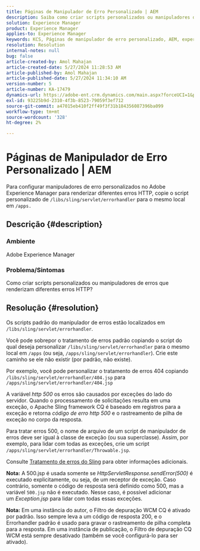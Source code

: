 ```yaml
---
title: Páginas de Manipulador de Erro Personalizado | AEM
description: Saiba como criar scripts personalizados ou manipuladores de erros que renderizam diferentes erros HTTP no Adobe Experience Manager.
solution: Experience Manager
product: Experience Manager
applies-to: Experience Manager
keywords: KCS, Páginas de manipulador de erro personalizado, AEM, experience manager, erro de HTTP
resolution: Resolution
internal-notes: null
bug: false
article-created-by: Amol Mahajan
article-created-date: 5/27/2024 11:28:53 AM
article-published-by: Amol Mahajan
article-published-date: 5/27/2024 11:34:10 AM
version-number: 5
article-number: KA-17479
dynamics-url: https://adobe-ent.crm.dynamics.com/main.aspx?forceUCI=1&pagetype=entityrecord&etn=knowledgearticle&id=f6cd354b-1c1c-ef11-840b-6045bd026dc7
exl-id: 93225b9d-2310-4f3b-8523-79059f3ef712
source-git-commit: a47015eb410f2ff49f3f31b184356087396ba099
workflow-type: tm+mt
source-wordcount: '328'
ht-degree: 2%

---
```


# Páginas de Manipulador de Erro Personalizado | AEM


Para configurar manipuladores de erro personalizados no Adobe Experience Manager para renderizar diferentes erros HTTP, copie o script personalizado de `/libs/sling/servlet/errorhandler` para o mesmo local em `/apps.`

## Descrição {#description}


### <b>Ambiente</b>

Adobe Experience Manager



### <b>Problema/Sintomas</b>

Como criar scripts personalizados ou manipuladores de erros que renderizam diferentes erros HTTP?


## Resolução {#resolution}


Os scripts padrão do manipulador de erros estão localizados em `/libs/sling/servlet/errorhandler`.

Você pode sobrepor o tratamento de erros padrão copiando o script do qual deseja personalizar `/libs/sling/servlet/errorhandler` para o mesmo local em `/apps` (ou seja, `/apps/sling/servlet/errorhandler`). Crie este caminho se ele não existir (por padrão, não existe).

Por exemplo, você pode personalizar o tratamento de erros 404 copiando `/libs/sling/servlet/errorhandler/404.jsp` para `/apps/sling/servlet/errorhandler/404.jsp`

A variável *http 500* os erros são causados por exceções do lado do servidor. Quando o processamento de solicitações resulta em uma exceção, o Apache Sling framework CQ é baseado em registros para a exceção e retorna *código de erro http 500* e o rastreamento de pilha de exceção no corpo da resposta.

Para tratar erros 500, o nome de arquivo de um script de manipulador de erros deve ser igual à classe de exceção (ou sua superclasse). Assim, por exemplo, para lidar com todas as exceções, crie um script `/apps/sling/servlet/errorhandler/Throwable.jsp`.

Consulte [Tratamento de erros do Sling](https://sling.apache.org/documentation/the-sling-engine/errorhandling.html) para obter informações adicionais.

<b>Nota:</b> A 500.jsp é usada somente se *HttpServletResponse.sendError(500)* é executado explicitamente, ou seja, de um receptor de exceção. Caso contrário, somente o código de resposta será definido como 500, mas a variável `500.jsp` não é executado. Nesse caso, é possível adicionar um *Exception.jsp* para lidar com todas essas exceções.

<b>Nota:</b> Em uma instância do autor, o Filtro de depuração WCM CQ é ativado por padrão. Isso sempre leva a um código de resposta 200, e o Errorhandler padrão é usado para gravar o rastreamento de pilha completa para a resposta. Em uma instância de publicação, o Filtro de depuração CQ WCM está sempre desativado (também se você configurá-lo para ser ativado).
